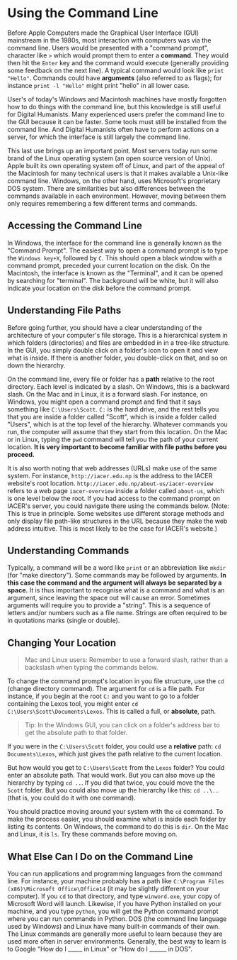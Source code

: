 # Using the Command Line

Before Apple Computers made the Graphical User Interface (GUI) mainstream in the 1980s, most interaction with computers was via the command line. Users would be presented with a "command prompt",  character like `>` which would prompt them to enter a **command**. They would then hit the `Enter` key and the command would execute (generally providing some feedback on the next line). A typical command would look like `print "Hello"`. Commands could have **arguments** (also referred to as flags); for instance `print -l "Hello"` might print "hello" in all lower case.

User's of today's Windows and Macintosh machines have mostly forgotten how to do things with the command line, but this knowledge is still useful for Digital Humanists. Many experienced users prefer the command line to the GUI because it can be faster. Some tools must still be installed from the command line. And Digital Humanists often have to perform actions on a server, for which the interface is still largely the command line.

This last use brings up an important point. Most servers today run some brand of the Linux operating system (an open source version of Unix). Apple built its own operating system off of Linux, and part of the appeal of the Macintosh for many technical users is that it makes available a Unix-like command line. Windows, on the other hand, uses Microsoft's proprietary DOS system. There are similarities but also differences between the commands available in each environment. However, moving between them only requires remembering a few different terms and commands.

## Accessing the Command Line

In Windows, the interface for the command line is generally known as the "Command Prompt". The easiest way to open a command prompt is to type the `Windows key+X`, followed by `C`. This should open a black window with a command prompt, preceded your current location on the disk. On the Macintosh, the interface is known as the "Terminal", and it can be opened by searching for "terminal". The background will be white, but it will also indicate your location on the disk before the command prompt.

## Understanding File Paths

Before going further, you should have a clear understanding of the architecture of your computer's file storage. This is a hierarchical system in which folders (directories) and files are embedded in in a tree-like structure. In the GUI, you simply double click on a folder's icon to open it and view what is inside. If there is another folder, you double-click on that, and so on down the hierarchy.

On the command line, every file or folder has a **path** relative to the root directory. Each level is indicated by a slash. On Windows, this is a backward slash. On the Mac and in Linux, it is a forward slash. For instance, on Windows, you might open a command prompt and find that it says something like `C:\Users\Scott`. `C:` is the hard drive, and the rest tells you that you are inside a folder called "Scott", which is inside a folder called "Users", which is at the top level of the hierarchy. Whatever commands you run, the computer will assume that they start from this location. On the Mac or in Linux, typing the `pwd` command will tell you the path of your current location. **It is very important to become familiar with file paths before you proceed.**

It is also worth noting that web addresses (URLs) make use of the same system. For instance, `http://iacer.edu.np` is the address to the IACER website's root location. `http://iacer.edu.np/about-us/iacer-overview` refers to a web page `iacer-overview` inside a folder called `about-us`, which is one level below the root. If you had access to the command prompt on IACER's server, you could navigate there using the commands below. (Note: This is true in principle. Some websites use different storage methods and only display file path-like structures in the URL because they make the web address intuitive. This is most likely to be the case for IACER's website.)

## Understanding Commands

Typically, a command will be a word like `print` or an abbreviation like `mkdir` (for "make directory"). Some commands may be followed by arguments. **In this case the command and the argument will always be separated by a space.** It is thus important to recognise what is a command and what is an argument, since leaving the space out will cause an error. Sometimes arguments will require you to provide a "string". This is a sequence of letters and/or numbers such as a file name. Strings are often required to be in quotations marks (single or double).

## Changing Your Location

>Mac and Linux users: Remember to use a forward slash, rather than a backslash when typing the commands below.

To change the command prompt's location in you file structure, use the `cd` (change directory command). The argument for `cd` is a file path. For instance, if you begin at the root `C:` and you want to go to a folder containing the Lexos tool, you might enter `cd C:\Users\Scott\Documents\Lexos`. This is called a full, or **absolute**, path. 

>Tip: In the Windows GUI, you can click on a folder's address bar to get the absolute path to that folder.

If you were in the `C:\Users\Scott` folder, you could use a **relative** path: `cd Documents\Lexos`, which just gives the path relative to the current location.

But how would you get to `C:\Users\Scott` from the `Lexos` folder? You could enter an absolute path. That would work. But you can also move up the hierarchy by typing `cd ..`. If you did that twice, you could move the the `Scott` folder. But you could also move up the hierarchy like this: `cd ..\..` (that is, you could do it with one command).

You should practice moving around your system with the `cd` command. To make the process easier, you should examine what is inside each folder by listing its contents. On Windows, the command to do this is `dir`. On the Mac and Linux, it is `ls`. Try these commands before moving on.

## What Else Can I Do on the Command Line

You can run applications and programming languages from the command line. For instance, your machine probably has a path like `C:\Program Files (x86)\Microsoft Office\Office14` (it may be slightly different on your computer). If you `cd` to that directory, and type `winword.exe`, your copy of Microsoft Word will launch. Likewise, if you have Python installed on your machine, and you type `python`, you will get the Python command prompt where you can run commands in Python. DOS (the command line language used by Windows) and Linux have many built-in commands of their own. The Linux commands are generally more useful to learn because they are used more often in server environments. Generally, the best way to learn is to Google "How do I _____ in Linux" or "How do I ______ in DOS".

